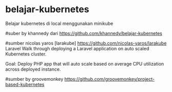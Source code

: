 # belajar-kubernetes
Belajar kubernetes di local menggunakan minikube

#suber by khannedy
dari https://github.com/khannedy/belajar-kubernetes

#sumber nicolas yaros [larakube] https://github.com/nicolas-yaros/larakube
<br>
Laravel
Walk through deploying a Laravel application on auto scaled Kubernetes cluster.

Goal: Deploy PHP app that will auto scale based on average CPU utilization across deployed instance.
<br>

#sumber by groovemonkey https://github.com/groovemonkey/project-based-kubernetes

